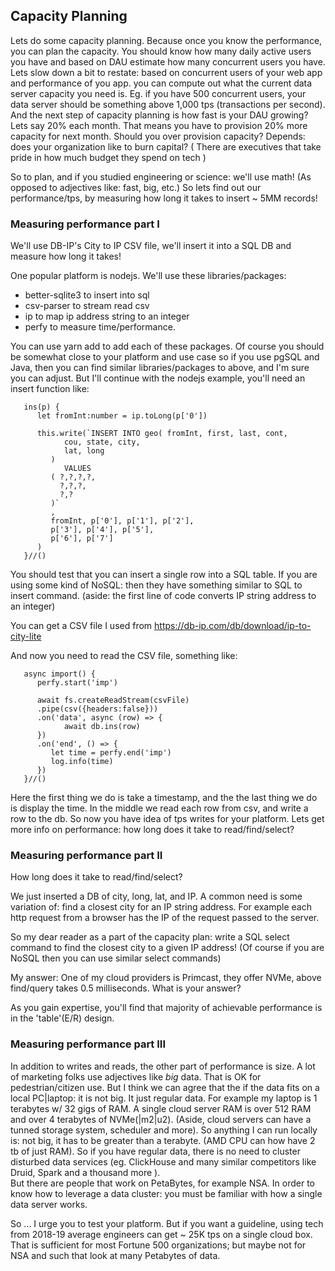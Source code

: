 
## Capacity Planning

Lets do some capacity planning.
Because once you know the performance, you can plan the capacity. You should know how many daily active users you have and based on DAU estimate how many concurrent users you have.
Lets slow down a bit to restate: based on concurrent users of your web app and performance of you app. you can compute out what the current data server capacity you need is. Eg. if you have 500 concurrent users, your data server should be something above 1,000 tps (transactions per second).
And the next step of capacity planning is how fast is your DAU growing? Lets say 20% each month. 
That means you have to provision 20% more capacity for next month. 
Should you over provision capacity? Depends: does your organization like to burn capital? ( There are executives that take pride in how much budget they spend on tech )

So to plan, and if you studied engineering or science: we'll use math! (As opposed to adjectives like: fast, big, etc.)
So lets find out our performance/tps, by measuring how long it takes to insert ~ 5MM records!


### Measuring performance part I

We'll use DB-IP's City to IP CSV file, we'll insert it into a SQL DB and measure how long it takes!

One popular platform is nodejs. We'll use these libraries/packages:
- better-sqlite3 to insert into sql 
- csv-parser to stream read csv
- ip to map ip address string to an integer
- perfy to measure time/performance.

You can use yarn add to add each of these packages. Of course you should be somewhat close to your platform and use case so if you use pgSQL and Java, then you can find similar libraries/packages to above, and I'm sure you can adjust. But I'll continue with the nodejs example, you'll need an insert function like:

```
   ins(p) {
      let fromInt:number = ip.toLong(p['0'])

      this.write(`INSERT INTO geo( fromInt, first, last, cont,
            cou, state, city, 
            lat, long
         )
            VALUES
         ( ?,?,?,?,
           ?,?,?,
           ?,?
         )`
         ,
         fromInt, p['0'], p['1'], p['2'],
         p['3'], p['4'], p['5'],
         p['6'], p['7']
      )
   }//()
```
You should test that you can insert a single row into a SQL table. If you are using some kind of NoSQL: then they have something similar to SQL to insert command. (aside: the first line of code converts IP string address to an integer)

You can get a CSV file I used from 
https://db-ip.com/db/download/ip-to-city-lite

And now you need to read the CSV file, something like:

```
   async import() {
      perfy.start('imp')
      
      await fs.createReadStream(csvFile)
      .pipe(csv({headers:false}))
      .on('data', async (row) => {
            await db.ins(row)
      })
      .on('end', () => {
         let time = perfy.end('imp')
         log.info(time)
      })
   }//()
```

Here the first thing we do is take a timestamp, and the the last thing we do is display the time. In the middle we read each row from csv, and write a row to the db.
So now you have idea of tps writes for your platform. 
Lets get more info on performance: how long does it take to read/find/select?


### Measuring performance part II

How long does it take to read/find/select?

We just inserted a DB of city, long, lat, and IP. A common need is some variation of: find a closest city for an IP string address.
For example each http request from a browser has the IP of the request passed to the server.

So my dear reader as a part of the capacity plan: write a SQL select command to find the closest city to a given IP address!
(Of course if you are NoSQL then you can use similar select commands)

My answer: One of my cloud providers is Primcast, they offer NVMe, above find/query takes 0.5 milliseconds.
What is your answer?

As you gain expertise, you'll find that majority of achievable performance is in the 'table'(E/R) design. 

### Measuring performance part III

In addition to writes and reads, the other part of performance is size. A lot of marketing folks use adjectives like *big* data. 
That is OK for pedestrian/citizen use. But I think we can agree that the if the data fits on a local PC|laptop: it is not big. It just regular data.
For example my laptop is 1 terabytes  w/ 32 gigs of RAM. 
A single cloud server RAM is over 512 RAM and over 4 terabytes of NVMe(|m2|u2). (Aside, cloud servers can have a tunned storage system, scheduler and more). So anything I can run locally is: not big, it has to be greater than a terabyte. (AMD CPU can how have 2 tb of just RAM).
So if you have regular data, there is no need to cluster disturbed data services (eg. ClickHouse and many similar competitors like Druid, Spark and a thousand more ).  
But there are people that work on PetaBytes, for example NSA. In order to know how to leverage a data cluster: you must be familiar with how a single data server works. 

So ... I urge you to test your platform. But if you want a guideline, using tech from 2018-19 average engineers can get ~ 25K tps on a single cloud box. That is sufficient for most Fortune 500 organizations; but maybe not for NSA and such that look at many Petabytes of data. 

